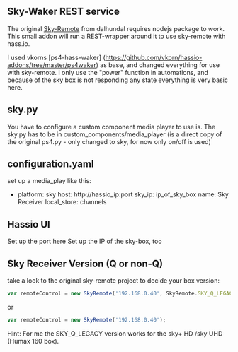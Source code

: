 ## Sky-Waker REST service

The original [Sky-Remote](https://github.com/dalhundal/sky-remote) from dalhundal requires nodejs package to work. This small addon will run a REST-wrapper around it to use sky-remote with hass.io.

I used vkorns [ps4-hass-waker] (https://github.com/vkorn/hassio-addons/tree/master/ps4waker) as base, and changed everything for use with sky-remote. 
I only use the "power" function in automations, and because of the sky box is not responding any state everything is very basic here.

## sky.py
You have to configure a custom component media player to use is.
The sky.py has to be in custom_components/media_player (is a direct copy of the original ps4.py - only changed to sky, for now only on/off is used)

## configuration.yaml

set up a media_play like this:

  - platform: sky
    host: http://hassio_ip:port
    sky_ip: ip_of_sky_box
    name: Sky Receiver
    local_store: channels

## Hassio UI

Set up the port here 
Set up the IP of the sky-box, too


## Sky Receiver Version (Q or non-Q)

take a look to the original sky-remote project to decide your box version:


```javascript
var remoteControl = new SkyRemote('192.168.0.40', SkyRemote.SKY_Q_LEGACY);
```
or
```javascript
var remoteControl = new SkyRemote('192.168.0.40');
```

Hint: For me the SKY_Q_LEGACY version works for the sky+ HD /sky UHD (Humax 160 box).